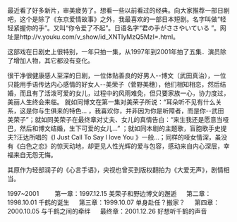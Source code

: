 最近看了好多新片，审美疲劳了。想看一些以前看过的经典。向大家推荐一部日剧吧，这个是除了《东京爱情故事》之外，我最喜欢的一部日本短剧。名字叫做“轻轻紧握你的手”。又叫“你令爱了不起”。日语名字“君の手がささやいている ”。网址是http://v.youku.com/v_show/id_XNTIyMzQ5MzI=.html。

这部戏在日剧史上很特别，一年只拍一集，从1997年到2001年拍了五集．演员除了增加人物，其它都没有变化。

很干净很健康感人至深的日剧，一位体贴善良的好男人--博文（武田真治），一位只能用手语传达内心感情的好女人--美荣子（菅野美穗），他们相知相恋，然后结婚，而且有了活泼可爱的女儿，过程中的风雨难免，但只要家族一心，协力度过，美丽人生终会来临。 就如同博文在第一集对美荣子所说：“耳朵听不见有什么关系，这是你与生俱来的特色… ，我喜欢你，并非因为你是听障者，而是你--武田美荣子”；就如同美荣子在最终章对丈夫、女儿的真情告白：“来生我还是愿意当哑巴，然后和博文结婚，生下可爱的女儿…” ；就如同本剧的主题歌，盲胞歌手史提夫?汪达所唱的《I Just Call To Say I love You 》一般…；同样的哑女情深，虽没有《白色之恋》的惊天动地，却更见人性光辉的爱与包容，感动来自内心深层，幸福来自无怨无悔。

其原作为轻部润子的《心言手语》，央视也曾买到版权翻拍为《大爱无声》，剧情相当。

1997~2001
　　
  第一章：1997.12.15 美荣子和野边博文的邂逅
　
  第二章：1998.10.01 千鹤的诞生
　
  第三章：1999.10.07 单身赴任？搬家？
　
  第四章：2000.10.05 与千鹤之间的牵绊
　
  最终章：2001.12.26 好想听千鹤的声音 
